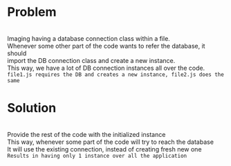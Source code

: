 # Problem
<br>
Imaging having a database connection class within a file.<br>
Whenever some other part of the code wants to refer the database, it should<br>
import the DB connection class and create a new instance.
<br>
This way, we have a lot of DB connection instances all over the code.<br>
<code>file1.js requires the DB and creates a new instance, file2.js does the same</code>

# Solution
<br>
Provide the rest of the code with the initialized instance<br>
This way, whenever some part of the code will try to reach the database<br>
It will use the existing connection, instead of creating fresh new one<br>
<code>Results in having only 1 instance over all the application</code>